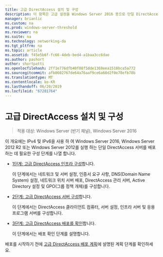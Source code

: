 ```yaml
---
title: 고급 DirectAccess 설치 및 구성
description: 이 항목은 고급 설정을 Windows Server 2016 용으로 단일 DirectAccess 서버 배포 가이드의 일부
manager: brianlic
ms.custom: na
ms.prod: windows-server-threshold
ms.reviewer: na
ms.suite: na
ms.technology: networking-da
ms.tgt_pltfrm: na
ms.topic: article
ms.assetid: f45e5b6f-fc66-4deb-bed4-a1baa3cc6dae
ms.author: pashort
author: shortpatti
ms.openlocfilehash: 2ff1e776dfb40f08f5dde1369eea1518bca5a772
ms.sourcegitcommit: afb0602767de64a76aaf9ce6a60d2f0e78efb78b
ms.translationtype: MT
ms.contentlocale: ko-KR
ms.lasthandoff: 06/20/2019
ms.locfileid: "67281764"
---
```

# <a name="install-and-configure-advanced-directaccess"></a>고급 DirectAccess 설치 및 구성

>적용 대상: Windows Server (반기 채널), Windows Server 2016

이 개요에는 IPv4 및 IPv6을 사용 하 여 Windows Server 2016, Windows Server 2012 R2 또는 Windows Server 2012를 실행 하는 단일 DirectAccess 서버를 배포 하는 데 필요한 구성 단계를 나열 합니다.  
  
-   [1단계: 고급 DirectAccess 인프라 구성](da-adv-configure-s1-infrastructure.md)합니다.  
  
    이 단계에서는 네트워크 및 서버 설정, 인증서 요구 사항, DNS(Domain Name System) 설정, 네트워크 위치 서버 배포, DirectAccess 관리 서버, Active Directory 설정 및 GPO(그룹 정책 개체)를 구성합니다.  
  
-   [2단계: 고급 DirectAccess 서버 구성](da-adv-configure-s2-servers.md)합니다.  
  
    이 단계에서는 DirectAccess 클라이언트 컴퓨터, 서버 설정, 인프라 서버 및 응용 프로그램 서버를 구성합니다.  
  
-   [3단계: 고급 DirectAccess 배포를 확인](da-adv-configure-s3-verify.md)합니다.  
  
    이 단계에서는 배포 확인 단계를 설명합니다.  
  
배포를 시작하기 전에 [고급 DirectAccess 배포 계획](Plan-an-Advanced-DirectAccess-Deployment.md)에 설명된 계획 단계를 확인하세요.  
  


